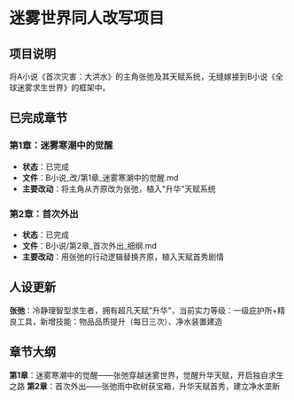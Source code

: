# 迷雾世界同人改写项目

## 项目说明
将A小说《首次灾害：大洪水》的主角张弛及其天赋系统，无缝嫁接到B小说《全球迷雾求生世界》的框架中。

## 已完成章节

### 第1章：迷雾寒潮中的觉醒
- **状态**：已完成
- **文件**：B小说_改/第1章_迷雾寒潮中的觉醒.md
- **主要改动**：将主角从齐原改为张弛，植入"升华"天赋系统

### 第2章：首次外出
- **状态**：已完成
- **文件**：B小说/第2章_首次外出_细纲.md
- **主要改动**：用张弛的行动逻辑替换齐原，植入天赋首秀剧情

## 人设更新
**张弛**：冷静理智型求生者，拥有超凡天赋"升华"，当前实力等级：一级庇护所+精良工具，新增技能：物品品质提升（每日三次）、净水装置建造

## 章节大纲
**第1章**：迷雾寒潮中的觉醒——张弛穿越迷雾世界，觉醒升华天赋，开启独自求生之路
**第2章**：首次外出——张弛雨中砍树获宝箱，升华天赋首秀，建立净水垄断